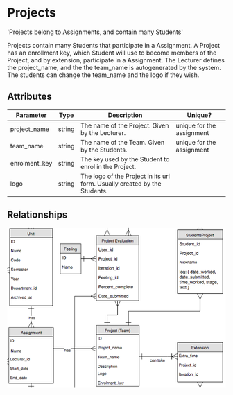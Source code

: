 # Projects

<p class="short-description">'Projects belong to Assignments, and contain many Students'</p>

Projects contain many Students that participate in a Assignment. A Project has an enrollment key,
which Student will use to become members of the Project, and by extension, participate in a
Assignment. The Lecturer defines the project_name, and the the team_name is autogenerated by the
system. The students can change the team_name and the logo if they wish.

## Attributes

Parameter | Type | Description | Unique?
--------- | ------- | ----------- | -----------
project_name | string | The name of the Project. Given by the Lecturer. | unique for the assignment
team_name | string | The name of the Team. Given by the Students. | unique for the assignment
enrolment_key | string | The key used by the Student to enrol in the Project. |
logo | string | The logo of the Project in its url form. Usually created by the Students. |

## Relationships

<img src="images/erd_project.png" alt="Project Relationships">
